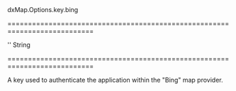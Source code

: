 <!--id-->dxMap.Options.key.bing<!--/id-->
===========================================================================
<!--default-->''<!--/default-->
<!--type-->String<!--/type-->
===========================================================================

<!--shortDescription-->
A key used to authenticate the application within the "Bing" map provider.
<!--/shortDescription-->

<!--fullDescription-->

<!--/fullDescription-->